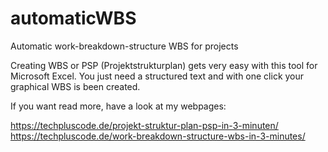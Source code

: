 # automaticWBS
Automatic work-breakdown-structure WBS for projects

Creating WBS or PSP (Projektstrukturplan) gets very easy with this tool for Microsoft Excel.
You just need a structured text and with one click your graphical WBS is been created.

If you want read more, have a look at my webpages:

https://techpluscode.de/projekt-struktur-plan-psp-in-3-minuten/
https://techpluscode.de/work-breakdown-structure-wbs-in-3-minutes/
